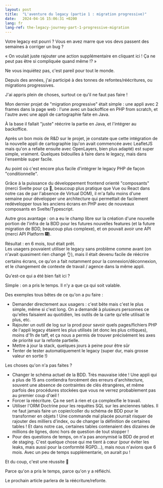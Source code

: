 ```yaml
---
layout: post
title:  "L'aventure du legacy (partie 1 : migration progressive)"
date:   2024-04-16 15:06:31 +0200
lang: fr
lang-ref: the-legacy-journey-part-1-progressive-migration
---
```


Votre legacy est pourri ? Vous en avez marre que vos devs passent des semaines à corriger un bug ?

« On voulait juste rajouter une action supplémentaire en cliquant ici ! Ça ne peut pas être si compliquée quand même !? »

Ne vous inquiétez pas, c'est pareil pour tout le monde.

Depuis des années, j'ai participé à des tonnes de refontes/réécritures, ou migrations progressives.

J'ai appris plein de choses, surtout ce qu'il ne faut pas faire !

Mon dernier projet de "migration progressive" était simple : une appli avec 2 frames dans la page web : l'une avec un backoffice en PHP from scratch, et l'autre avec une appli de cartographie faite en Java.

À la base il fallait "juste" réécrire la partie en Java, et l'intégrer au backoffice.

Après un bon mois de R&D sur le projet, je constate que cette intégration de la nouvelle appli de cartographie (qu'on avait commencée avec LeafletJS mais qu'on a refaite ensuite avec OpenLayers, bien plus adapté) est super simple, vraiment. Quelques bidouilles à faire dans le legacy, mais dans l'ensemble super facile.

Au point où c'est encore plus facile d'intégrer le legacy PHP de façon "conditionnelle".

Grâce à la puissance du développement frontend orienté "composants" (merci Svelte pour ça 🚀, beaucoup plus pratique que Vue ou React dans notre cas de par l'absence de Virtual DOM), il m'a fallu moins d'une semaine pour développer une architecture qui permettait de facilement redévelopper tous les anciens écrans en PHP avec de nouveaux composants en Svelte/Typescript.

Autre gros avantage : on a eu le champ libre sur la création d'une nouvelle portion de l'infra de la BDD pour les futures nouvelles features (et la future migration de BDD, beaucoup plus complexe), et on pouvait avoir une API (merci API Platform 🎆).

Résultat : en 6 mois, *tout* était prêt.<br>
Les usagers pouvaient utiliser le legacy sans problème comme avant (on n'avait quasiment rien changé 👌), mais il était devenu facile de réécrire certains écrans, ce qu'on a fait notamment pour la connexion/déconnexion, et le changement de contexte de travail / agence dans la même appli.

Qu'est-ce qui a été bien fait ici ?

Simple : on a pris le temps. Il n'y a que ça qui soit valable.

Des exemples tous bêtes de ce qu'on a pu faire :

* Demander directement aux usagers : c'est bête mais c'est le plus simple, même si c'est long. On a demandé à plusieurs personnes ce qu'elles faisaient au quotidien, les outils de la carte qu'elle utilisait le plus, etc.
* Rajouter un outil de log sur la prod pour savoir quels pages/fichiers PHP de l'appli legacy étaient les plus utilisés (et donc les plus critiques), moins d'1h de taff, et ça nous a permis de trouver précisément les axes de priorité sur la refonte partielle.
* Mettre à jour la stack, quelques jours à peine pour être sûr
* Tenter de tester automatiquement le legacy (super dur, mais grosse valeur en sortie !)

Les choses qu'on n'a pas faites ?

* Changer le schéma actuel de la BDD. Très mauvaise idée ! Une appli qui a plus de 15 ans contiendra forcément des erreurs d'architecture, souvent une absence de contraintes de clés étrangères, et même parfois des procédures stockées que vous ne verrez probablement pas au premier coup d'œil !
* Forcer la réécriture. Ça ne sert à rien et ça complexifie le travail.
* Utiliser l'ORM Doctrine pour les requêtes SQL sur les anciennes tables. Il ne faut jamais faire un copier/coller du schéma de BDD pour le transformer en objets ! Une commande mal placée pourrait risquer de rajouter des milliers d'index, ou de changer la définition de certaines tables ! Et dans notre cas, certaines tables contenaient des dizaines de millions de lignes, donc hors de question de tout stopper !
* Pour des questions de temps, on n'a pas anonymisé la BDD de prod et de staging. C'est quelque chose qui me tient à cœur (pour éviter les leaks, mais aussi pour la conformité RGPD…), mais nous n'avions que 6 mois. Avec un peu de temps supplémentarie, on aurait pu !

Et du coup, c'est une réussite 🎉

Parce qu'on a pris le temps, parce qu'on y a réfléchi.

Le prochain article parlera de la réécriture/refonte.
